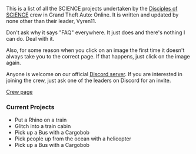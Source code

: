 This is a list of all the SCIENCE projects undertaken by the [Disciples of SCIENCE](https://socialclub.rockstargames.com/crew/disciples_of_science) crew in Grand Theft Auto: Online. It is written and updated by none other than their leader, <span>Vyren11</span>. 

Don't ask why it says "FAQ" everywhere. It just does and there's nothing I can do. Deal with it. 

Also, for some reason when you click on an image the first time it doesn't always take you to the correct page. If that happens, just click on the image again. 

Anyone is welcome on our official [Discord server](https://discord.gg/4GHBDpf). If you are interested in joining the crew, just ask one of the leaders on Discord for an invite. 

[Crew page](https://socialclub.rockstargames.com/crew/disciples_of_science)

### Current Projects
* Put a Rhino on a train
* Glitch into a train cabin
* Pick up a Bus with a Cargobob
* Pick people up from the ocean with a helicopter
* Pick up a Bus with a Cargobob